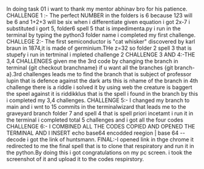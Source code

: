 In doing task 01 i want to thank my mentor abhinav bro for his patience.
CHALLENGE 1 :- The perfect NUMBER in the folders is 6 because 1*2*3 will be 6 and 1+2+3 will be six when i differentiate given equation i got 2x-7 i substituted i gort 5, folder6 spell 5 that is impedimenta.py i run in the terminal by typing the python3 folder name i completed my first challenge.
CHALLEGE 2:- The first semiconductor is "cat whisker" discovered by karl braun in 1874,it is made of germinium.THe z=32 so folder 2 spell 3 that is stupefy i run in tertminal i mpleted challenge 2
CHALLENGE 3 AND 4:-THE 3,4 CHALLENGES given me the 3rd code by changing the branch in terminal {git checkout branchname} if u want all the branches {git branch-a}.3rd challenges leads me to find the branch that is subject of professor lupin that is defence against the dark arts this is nhame of the branch in 4th challenge there is a riddle i solved it by using web the creature is baggert the speel  against it is riddikklus that is the spell i found in the branch by this i completed my 3,4 challenges.
CHALLENGE 5:- I changed my branch to main and i wnt to 15 commits in the terminalwizard that leads me to the graveyard branch folder 7 and spell 4 that is spell priori incetamt i run it in the terminal i completed total 5 challenges and i got all the four codes
CHALLENGE 6:- I COMBINED ALL THE CODES COPIED AND OPENED THE TERMINAL AND I INSERT echo base64 encodded reegion | base 64 --decode i got the link of huntsmann.
FINAL:-I opened link in thge chrome it redirected to me the final spell that is to clone that respiratory and run it in the python.By doing this i got congratulations on my pc screen. i took the screenshot of it and upload it to the codes respirstory.

